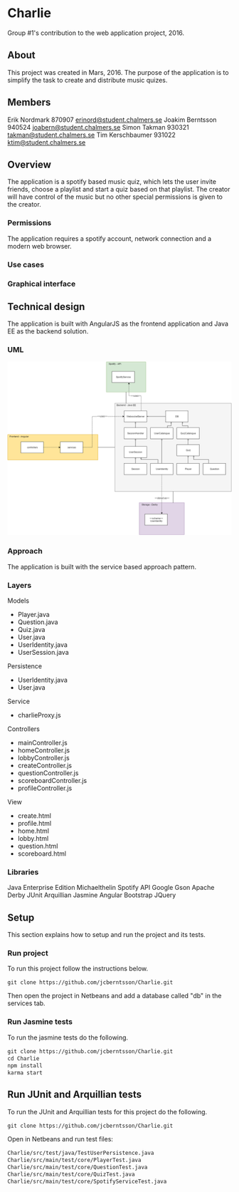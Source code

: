 # Charlie
Group #1's contribution to the web application project, 2016.

## About
This project was created in Mars, 2016. The purpose of the application is to simplify the task to create and distribute music quizes. 

## Members
Erik Nordmark		870907		erinord@student.chalmers.se
Joakim Berntsson	940524		joabern@student.chalmers.se
Simon Takman		930321		takman@student.chalmers.se
Tim Kerschbaumer	931022		ktim@student.chalmers.se

## Overview
The application is a spotify based music quiz, which lets the user invite friends, choose a playlist and start a quiz based on that playlist. The creator will have control of the music but no other special permissions is given to the creator.

### Permissions
The application requires a spotify account, network connection and a modern web browser. 

### Use cases

### Graphical interface

## Technical design
The application is built with AngularJS as the frontend application and Java EE as the backend solution. 

### UML
![alt tag](docs/images/UML.png)

### Approach
The application is built with the service based approach pattern.

### Layers
Models
- Player.java
- Question.java
- Quiz.java
- User.java
- UserIdentity.java
- UserSession.java
	
Persistence
- UserIdentity.java
- User.java

Service
- charlieProxy.js
	
Controllers
- mainController.js
- homeController.js
- lobbyController.js
- createController.js
- questionController.js
- scoreboardController.js
- profileController.js
	
View
- create.html
- profile.html
- home.html
- lobby.html
- question.html
- scoreboard.html

### Libraries
Java Enterprise Edition
Michaelthelin Spotify API
Google Gson
Apache Derby
JUnit
Arquillian
Jasmine
Angular
Bootstrap
JQuery

## Setup
This section explains how to setup and run the project and its tests.

### Run project
To run this project follow the instructions below.
```
git clone https://github.com/jcberntsson/Charlie.git
```
Then open the project in Netbeans and add a database called "db" in the services tab. 

### Run Jasmine tests
To run the jasmine tests do the following.
```
git clone https://github.com/jcberntsson/Charlie.git
cd Charlie
npm install
karma start
```

## Run JUnit and Arquillian tests
To run the JUnit and Arquillian tests for this project do the following.
```
git clone https://github.com/jcberntsson/Charlie.git
```
Open in Netbeans and run test files: 
```
Charlie/src/test/java/TestUserPersistence.java
Charlie/src/main/test/core/PlayerTest.java
Charlie/src/main/test/core/QuestionTest.java
Charlie/src/main/test/core/QuizTest.java
Charlie/src/main/test/core/SpotifyServiceTest.java
```
